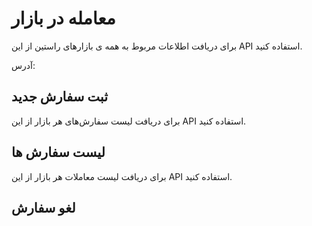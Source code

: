 # معامله در بازار


 برای دریافت اطلاعات مربوط به همه ی بازارهای راستین از این API استفاده کنید.

آدرس:


## ثبت سفارش جدید

برای دریافت لیست سفارش‌های هر بازار از این API استفاده کنید.

## لیست سفارش ها

برای دریافت لیست معاملات هر بازار  از این API استفاده کنید.

## لغو سفارش